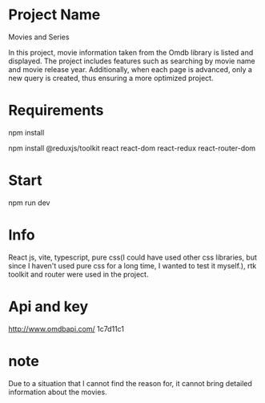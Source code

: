 # Project Name

Movies and Series

In this project, movie information taken from the Omdb library is listed and displayed. The project includes features such as searching by movie name and movie release year.
Additionally, when each page is advanced, only a new query is created, thus ensuring a more optimized project.

# Requirements

npm install

npm install @reduxjs/toolkit react react-dom react-redux react-router-dom

# Start

npm run dev

# Info

React js, vite, typescript, pure css(I could have used other css libraries, but since I haven't used pure css for a long time, I wanted to test it myself.), rtk toolkit and router were used in the project.

# Api and key

http://www.omdbapi.com/
1c7d11c1

# note

Due to a situation that I cannot find the reason for, it cannot bring detailed information about the movies.
